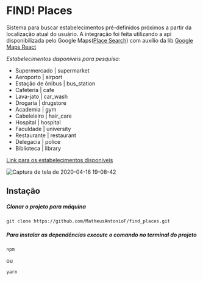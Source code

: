 <h1>FIND! Places</h1>

<p>Sistema para buscar estabelecimentos pré-definidos próximos a partir da localização atual do usuário. A integração foi feita 
utilizando a api disponibilizada pelo Google Maps(<a href="https://developers.google.com/places/web-service/supported_types?hl=pt_BR">Place Search</a>) 
com auxílio da lib 
<a href="https://www.npmjs.com/package/google-maps-react">Google Maps React</a>
</p>


<em>Estabelecimentos disponíveis para pesquisa:</em>
<ul>
  <li> Supermercado | supermarket </li>
  <li> Aeroporto | airport </li>
  <li> Estação de ônibus | bus_station </li>
  <li> Cafeteria | cafe </li>
  <li> Lava-jato | car_wash </li>
  <li> Drogaria | drugstore </li>
  <li> Academia | gym </li>
  <li> Cabeleleiro | hair_care </li>
  <li> Hospital | hospital </li>
  <li> Faculdade | university </li>
  <li> Restaurante | restaurant </li>
  <li> Delegacia | police </li>
  <li> Biblioteca | library </li>
</ul>

<a href="https://developers.google.com/places/web-service/supported_types?hl=pt_BR">Link para os estabelecimentos disponíveis</a>


![Captura de tela de 2020-04-16 19-08-42](https://user-images.githubusercontent.com/40186689/79511561-e7cf1c00-8015-11ea-80bc-c61a434412c2.png)



<h2>Instação</h2>

<h5>Clonar o projeto para máquina</h5>

```
git clone https://github.com/MatheusAntonioF/find_places.git
```

<h5>Para instalar as dependências execute o comando no terminal do projeto</h5> 

```
npm
```

ou

```
yarn
```


